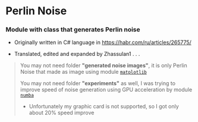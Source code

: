 # Perlin Noise

### Module with class that generates Perlin noise

- Originally written in C# language in https://habr.com/ru/articles/265775/

- Translated, edited and expanded by Zhassulan1
.
.
.


>You may not need folder __"generated noise images"__, it is only Perlin Noise that made as image using module [`matplotlib`](https://matplotlib.org/)
>
>You may not need folder __"experiments"__ as well, I was trying to improve speed of noise generation using GPU acceleration by module [`numba`](https://numba.pydata.org/)
>- Unfortunately my graphic card is not supported, so I got only about 20% speed improve 